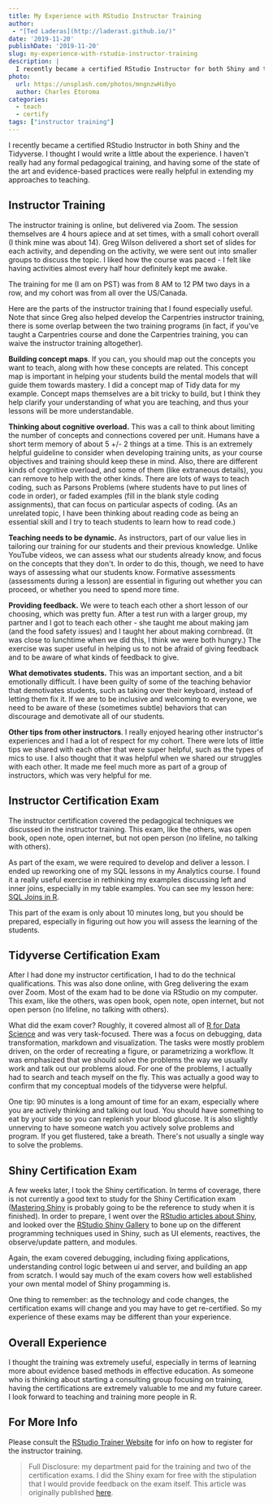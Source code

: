 ```yaml
---
title: My Experience with RStudio Instructor Training
author:
 - "[Ted Laderas](http://laderast.github.io/)"
date: '2019-11-20'
publishDate: '2019-11-20'
slug: my-experience-with-rstudio-instructor-training
description: |
  I recently became a certified RStudio Instructor for both Shiny and the Tidyverse, and thought I would write a little about the experience.
photo:
  url: https://unsplash.com/photos/mngnzwHi0yo
  author: Charles Etoroma
categories: 
  - teach
  - certify
tags: ["instructor training"]
---
```


I recently became a certified RStudio Instructor in both Shiny and the Tidyverse. I thought I would write a little about the experience. I haven't really had any formal pedagogical training, and having some of the state of the art and evidence-based practices were really helpful in extending my approaches to teaching.

## Instructor Training

The instructor training is online, but delivered via Zoom. The session themselves are 4 hours apiece and at set times, with a small cohort overall (I think mine was about 14). Greg Wilson delivered a short set of slides for each activity, and depending on the activity, we were sent out into smaller groups to discuss the topic. I liked how the course was paced - I felt like having activities almost every half hour definitely kept me awake.

The training for me (I am on PST) was from 8 AM to 12 PM two days in a row, and my cohort was from all over the US/Canada.

Here are the parts of the instructor training that I found especially useful. Note that since Greg also helped develop the Carpentries instructor training, there is some overlap between the two training programs (in fact, if you've taught a Carpentries course and done the Carpentries training, you can waive the instructor training altogether).

**Building concept maps**. If you can, you should map out the concepts you want to teach, along with how these concepts are related. This concept map is important in helping your students build the mental models that will guide them towards mastery. I did a concept map of Tidy data for my example. Concept maps themselves are a bit tricky to build, but I think they help clarify your understanding of what you are teaching, and thus your lessons will be more understandable.

**Thinking about cognitive overload.** This was a call to think about limiting the number of concepts and connections covered per unit. Humans have a short term memory of about 5 +/- 2 things at a time. This is an extremely helpful guideline to consider when developing training units, as your course objectives and training should keep these in mind. Also, there are different kinds of cognitive overload, and some of them (like extraneous details), you can remove to help with the other kinds. There are lots of ways to teach coding, such as Parsons Problems (where students have to put lines of code in order), or faded examples (fill in the blank style coding assignments), that can focus on particular aspects of coding. (As an unrelated topic, I have been thinking about reading code as being an essential skill and I try to teach students to learn how to read code.)

**Teaching needs to be dynamic.** As instructors, part of our value lies in tailoring our training for our students and their previous knowledge. Unlike YouTube videos, we can assess what our students already know, and focus on the concepts that they don't. In order to do this, though, we need to have ways of assessing what our students know. Formative assessments (assessments during a lesson) are essential in figuring out whether you can proceed, or whether you need to spend more time.

**Providing feedback.** We were to teach each other a short lesson of our choosing, which was pretty fun. After a test run with a larger group, my partner and I got to teach each other - she taught me about making jam (and the food safety issues) and I taught her about making cornbread. (It was close to lunchtime when we did this, I think we were both hungry.) The exercise was super useful in helping us to not be afraid of giving feedback and to be aware of what kinds of feedback to give.

**What demotivates students.** This was an important section, and a bit emotionally difficult. I have been guilty of some of the teaching behavior that demotivates students, such as taking over their keyboard, instead of letting them fix it. If we are to be inclusive and welcoming to everyone, we need to be aware of these (sometimes subtle) behaviors that can discourage and demotivate all of our students.

**Other tips from other instructors**. I really enjoyed hearing other instructor's experiences and I had a lot of respect for my cohort. There were lots of little tips we shared with each other that were super helpful, such as the types of mics to use. I also thought that it was helpful when we shared our struggles with each other. It made me feel much more as part of a group of instructors, which was very helpful for me.

## Instructor Certification Exam

The instructor certification covered the pedagogical techniques we discussed in the instructor training. This exam, like the others, was open book, open note, open internet, but not open person (no lifeline, no talking with others).

As part of the exam, we were required to develop and deliver a lesson. I ended up reworking one of my SQL lessons in my Analytics course. I found it a really useful exercise in rethinking my examples discussing left and inner joins, especially in my table examples. You can see my lesson here: [SQL Joins in R](https://rstudio.cloud/project/413048).

This part of the exam is only about 10 minutes long, but you should be prepared, especially in figuring out how you will assess the learning of the students.

## Tidyverse Certification Exam

After I had done my instructor certification, I had to do the technical qualifications. This was also done online, with Greg delivering the exam over Zoom. Most of the exam had to be done via RStudio on my computer. This exam, like the others, was open book, open note, open internet, but not open person (no lifeline, no talking with others).

What did the exam cover? Roughly, it covered almost all of [R for Data Science](https://r4ds.had.co.nz) and was very task-focused. There was a focus on debugging, data transformation, markdown and visualization. The tasks were mostly problem driven, on the order of recreating a figure, or parametrizing a workflow. It was emphasized that we should solve the problems the way we usually work and talk out our problems aloud. For one of the problems, I actually had to search and teach myself on the fly. This was actually a good way to confirm that my conceptual models of the tidyverse were helpful.

One tip: 90 minutes is a long amount of time for an exam, especially where you are actively thinking and talking out loud. You should have something to eat by your side so you can replenish your blood glucose. It is also slightly unnerving to have someone watch you actively solve problems and program. If you get flustered, take a breath. There's not usually a single way to solve the problems.

## Shiny Certification Exam

A few weeks later, I took the Shiny certification. In terms of coverage, there is not currently a good text to study for the Shiny Certification exam ([Mastering Shiny](https://mastering-shiny.org) is probably going to be the reference to study when it is finished). In order to prepare, I went over the [RStudio articles about Shiny](https://shiny.rstudio.com), and looked over the [RStudio Shiny Gallery](https://shiny.rstudio.com/gallery/) to bone up on the different programming techniques used in Shiny, such as UI elements, reactives, the observe/update pattern, and modules.

Again, the exam covered debugging, including fixing applications, understanding control logic between ui and server, and building an app from scratch. I would say much of the exam covers how well established your own mental model of Shiny progamming is.

One thing to remember: as the technology and code changes, the certification exams will change and you may have to get re-certified. So my experience of these exams may be different than your experience.

## Overall Experience

I thought the training was extremely useful, especially in terms of learning more about evidence based methods in effective education. As someone who is thinking about starting a consulting group focusing on training, having the certifications are extremely valuable to me and my future career. I look forward to teaching and training more people in R.

## For More Info

Please consult the [RStudio Trainer Website](/trainers/) for info on how to register for the instructor training.

> Full Disclosure: my department paid for the training and two of the certification exams. I did the Shiny exam for free with the stipulation that I would provide feedback on the exam itself. This article was originally published [here](http://laderast.github.io/2019/11/15/my-experience-with-rstudio-instructor-training/).
